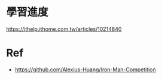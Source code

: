 # 學習進度

https://ithelp.ithome.com.tw/articles/10214840

# Ref
- https://github.com/Alexius-Huang/Iron-Man-Competition